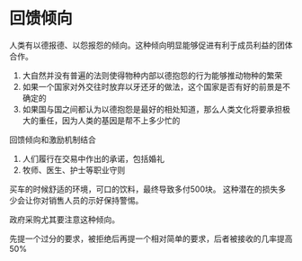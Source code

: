 # 回馈倾向

人类有以德报德、以怨报怨的倾向。这种倾向明显能够促进有利于成员利益的团体合作。

1. 大自然并没有普遍的法则使得物种内部以德抱怨的行为能够推动物种的繁荣
2. 如果一个国家对外交往时放弃以牙还牙的做法，这个国家是否有好的前景是不确定的
3. 如果国与国之间都认为以德抱怨是最好的相处知道，那么人类文化将要承担极大的重任，因为人类的基因是帮不上多少忙的

回馈倾向和激励机制结合

1. 人们履行在交易中作出的承诺，包括婚礼
2. 牧师、医生、护士等职业守则

买车的时候舒适的环境，可口的饮料，最终导致多付500块。
这种潜在的损失多少会让你对销售人员的示好保持警惕。

政府采购尤其要注意这种倾向。

先提一个过分的要求，被拒绝后再提一个相对简单的要求，后者被接收的几率提高50%
